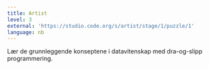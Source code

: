 ```yaml
---
title: Artist
level: 3
external: 'https://studio.code.org/s/artist/stage/1/puzzle/1'
language: nb
---
```


Lær de grunnleggende konseptene i datavitenskap med 
dra-og-slipp programmering.
